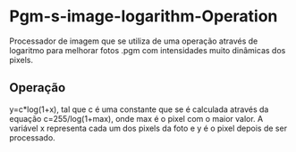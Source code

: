 # Pgm-s-image-logarithm-Operation
Processador de imagem que se utiliza de uma operação através de logaritmo para melhorar fotos .pgm com intensidades muito dinâmicas dos pixels.
## Operação
y=c*log(1+x), tal que c é uma constante que se é calculada através da equação c=255/log(1+max), onde max é o pixel com o maior valor. A variável x representa cada um dos pixels da foto e y é o pixel depois de ser processado.
